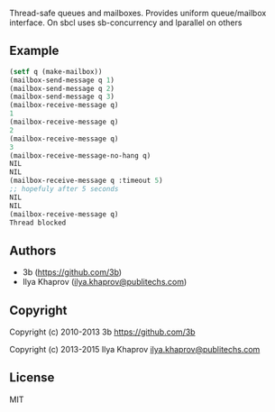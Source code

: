 
Thread-safe queues and mailboxes.
Provides uniform queue/mailbox interface. On sbcl uses sb-concurrency and lparallel on others

## Example

``` lisp
(setf q (make-mailbox))
(mailbox-send-message q 1)
(mailbox-send-message q 2)
(mailbox-send-message q 3)
(mailbox-receive-message q)
1
(mailbox-receive-message q)
2
(mailbox-receive-message q)
3
(mailbox-receive-message-no-hang q)
NIL
NIL
(mailbox-receive-message q :timeout 5)
;; hopefuly after 5 seconds
NIL
NIL
(mailbox-receive-message q)
Thread blocked
```

## Authors

* 3b (https://github.com/3b)
* Ilya Khaprov (ilya.khaprov@publitechs.com)

## Copyright

Copyright (c) 2010-2013 3b <https://github.com/3b>

Copyright (c) 2013-2015 Ilya Khaprov <ilya.khaprov@publitechs.com>

## License

MIT


